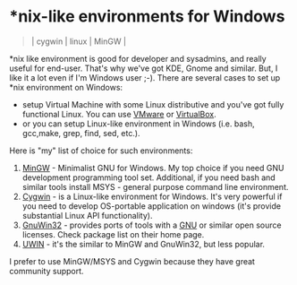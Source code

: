 # *nix-like environments for Windows
> | cygwin | linux | MinGW |

\*nix like environment is good for developer and sysadmins, and really
useful for end-user. That's why we've got KDE, Gnome and similar. But, I
like it a lot even if I'm Windows user ;-). There are several cases to
set up \*nix environment on Windows:

* setup Virtual Machine with some Linux distributive and you've got
fully functional Linux. You can use [VMware](http://www.vmware.com/) or
[VirtualBox](http://www.virtualbox.org/). 
* or you can setup Linux-like environment in Windows (i.e. bash, gcc,make, grep, find, sed, etc.).

Here is "my" list of choice for such environments:

1. [MinGW](http://www.mingw.org/) - Minimalist GNU for Windows. My top
choice if you need GNU development programming tool set. Additional, if
you need bash and similar tools install MSYS - general purpose command
line environment.
2. [Cygwin](http://cygwin.com/) -  is a Linux-like environment for
Windows. It's very powerful if you need to develop OS-portable
application on windows (it's provide substantial Linux API
functionality).
3. [GnuWin32](http://gnuwin32.sourceforge.net/) - provides ports of tools
with a [GNU](http://www.gnu.org/) or similar open source licenses. Check
package list on their home page.
4. [UWIN](http://www2.research.att.com/sw/tools/uwin/) - it's the
similar to MinGW and GnuWin32, but less popular.

I prefer to use MinGW/MSYS and Cygwin because they have great community
support.
